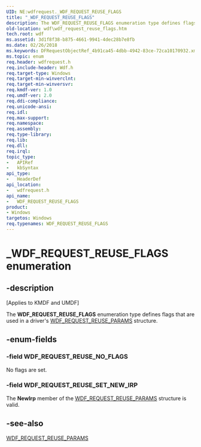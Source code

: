 ```yaml
---
UID: NE:wdfrequest._WDF_REQUEST_REUSE_FLAGS
title: "_WDF_REQUEST_REUSE_FLAGS"
description: The WDF_REQUEST_REUSE_FLAGS enumeration type defines flags that are used in a driver's WDF_REQUEST_REUSE_PARAMS structure.
old-location: wdf\wdf_request_reuse_flags.htm
tech.root: wdf
ms.assetid: 3d1f8f38-b875-4661-9941-4dec28b7e8fb
ms.date: 02/26/2018
ms.keywords: DFRequestObjectRef_4b91ca45-4dbb-4942-83ce-72ca10170932.xml, WDF_REQUEST_REUSE_FLAGS, WDF_REQUEST_REUSE_FLAGS enumeration, WDF_REQUEST_REUSE_NO_FLAGS, WDF_REQUEST_REUSE_SET_NEW_IRP, _WDF_REQUEST_REUSE_FLAGS, kmdf.wdf_request_reuse_flags, wdf.wdf_request_reuse_flags, wdfrequest/WDF_REQUEST_REUSE_FLAGS, wdfrequest/WDF_REQUEST_REUSE_NO_FLAGS, wdfrequest/WDF_REQUEST_REUSE_SET_NEW_IRP
ms.topic: enum
req.header: wdfrequest.h
req.include-header: Wdf.h
req.target-type: Windows
req.target-min-winverclnt: 
req.target-min-winversvr: 
req.kmdf-ver: 1.0
req.umdf-ver: 2.0
req.ddi-compliance: 
req.unicode-ansi: 
req.idl: 
req.max-support: 
req.namespace: 
req.assembly: 
req.type-library: 
req.lib: 
req.dll: 
req.irql: 
topic_type:
-	APIRef
-	kbSyntax
api_type:
-	HeaderDef
api_location:
-	wdfrequest.h
api_name:
-	WDF_REQUEST_REUSE_FLAGS
product:
- Windows
targetos: Windows
req.typenames: WDF_REQUEST_REUSE_FLAGS
---
```


# _WDF_REQUEST_REUSE_FLAGS enumeration


## -description


<p class="CCE_Message">[Applies to KMDF and UMDF]</p>

The <b>WDF_REQUEST_REUSE_FLAGS</b> enumeration type defines flags that are used in a driver's <a href="https://msdn.microsoft.com/library/windows/hardware/ff552480">WDF_REQUEST_REUSE_PARAMS</a> structure.


## -enum-fields




### -field WDF_REQUEST_REUSE_NO_FLAGS

No flags are set.


### -field WDF_REQUEST_REUSE_SET_NEW_IRP

The <b>NewIrp</b> member of the <a href="https://msdn.microsoft.com/library/windows/hardware/ff552480">WDF_REQUEST_REUSE_PARAMS</a> structure is valid.


## -see-also




<a href="https://msdn.microsoft.com/library/windows/hardware/ff552480">WDF_REQUEST_REUSE_PARAMS</a>
 

 

